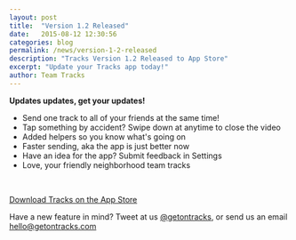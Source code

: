 ```yaml
---
layout: post
title:  "Version 1.2 Released"
date:   2015-08-12 12:30:56
categories: blog
permalink: /news/version-1-2-released
description: "Tracks Version 1.2 Released to App Store"
excerpt: "Update your Tracks app today!"
author: Team Tracks
---
```


**Updates updates, get your updates!**   

- Send one track to all of your friends at the same time!
- Tap something by accident? Swipe down at anytime to close the video
- Added helpers so you know what's going on
- Faster sending, aka the app is just better now
- Have an idea for the app? Submit feedback in Settings
- Love, your friendly neighborhood team tracks  
<br>

[Download Tracks on the App Store]

Have a new feature in mind? Tweet at us [@getontracks], or send us an email [hello@getontracks.com]

[Download Tracks on the App Store]: https://itunes.apple.com/app/apple-store/id991383515?pt=117131894&ct=Article%20Link&mt=8

[hello@getontracks.com]: mailto:hello@getontracks.com
[@getontracks]: http://twitter.com/getontracks